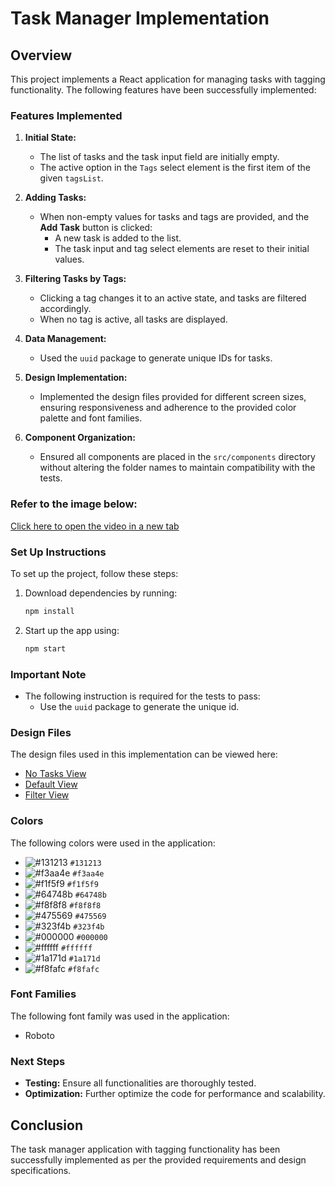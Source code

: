 # Task Manager Implementation

## Overview

This project implements a React application for managing tasks with tagging functionality. The following features have been successfully implemented:

### Features Implemented

1. **Initial State:**
   - The list of tasks and the task input field are initially empty.
   - The active option in the `Tags` select element is the first item of the given `tagsList`.

2. **Adding Tasks:**
   - When non-empty values for tasks and tags are provided, and the **Add Task** button is clicked:
     - A new task is added to the list.
     - The task input and tag select elements are reset to their initial values.

3. **Filtering Tasks by Tags:**
   - Clicking a tag changes it to an active state, and tasks are filtered accordingly.
   - When no tag is active, all tasks are displayed.

4. **Data Management:**
   - Used the `uuid` package to generate unique IDs for tasks.

5. **Design Implementation:**
   - Implemented the design files provided for different screen sizes, ensuring responsiveness and adherence to the provided color palette and font families.

6. **Component Organization:**
   - Ensured all components are placed in the `src/components` directory without altering the folder names to maintain compatibility with the tests.

### Refer to the image below:
[Click here to open the video in a new tab](https://assets.ccbp.in/frontend/content/react-js/my-tasks-output.mp4)
<br>

### Set Up Instructions

To set up the project, follow these steps:

1. Download dependencies by running:
   ```bash
   npm install
   ```

2. Start up the app using:
   ```bash
   npm start
   ```

### Important Note

- The following instruction is required for the tests to pass:
  - Use the `uuid` package to generate the unique id.

### Design Files

The design files used in this implementation can be viewed here:

- [No Tasks View](https://assets.ccbp.in/frontend/content/react-js/my-tasks-output-no-tasks-view.png)
- [Default View](https://assets.ccbp.in/frontend/content/react-js/my-tasks-output.png)
- [Filter View](https://assets.ccbp.in/frontend/content/react-js/my-tasks-output-filter-view.png)

### Colors

The following colors were used in the application:

- ![#131213](https://via.placeholder.com/15/131213/000000?text=+) `#131213`
- ![#f3aa4e](https://via.placeholder.com/15/f3aa4e/000000?text=+) `#f3aa4e`
- ![#f1f5f9](https://via.placeholder.com/15/f1f5f9/000000?text=+) `#f1f5f9`
- ![#64748b](https://via.placeholder.com/15/64748b/000000?text=+) `#64748b`
- ![#f8f8f8](https://via.placeholder.com/15/f8f8f8/000000?text=+) `#f8f8f8`
- ![#475569](https://via.placeholder.com/15/475569/000000?text=+) `#475569`
- ![#323f4b](https://via.placeholder.com/15/323f4b/000000?text=+) `#323f4b`
- ![#000000](https://via.placeholder.com/15/000000/000000?text=+) `#000000`
- ![#ffffff](https://via.placeholder.com/15/ffffff/000000?text=+) `#ffffff`
- ![#1a171d](https://via.placeholder.com/15/1a171d/000000?text=+) `#1a171d`
- ![#f8fafc](https://via.placeholder.com/15/f8fafc/000000?text=+) `#f8fafc`

### Font Families

The following font family was used in the application:

- Roboto

### Next Steps

- **Testing:** Ensure all functionalities are thoroughly tested.
- **Optimization:** Further optimize the code for performance and scalability.

## Conclusion

The task manager application with tagging functionality has been successfully implemented as per the provided requirements and design specifications.
